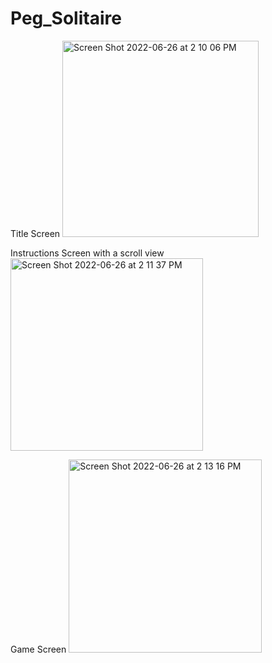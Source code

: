 # Peg_Solitaire
Title Screen
<img width="314" alt="Screen Shot 2022-06-26 at 2 10 06 PM" src="https://user-images.githubusercontent.com/74018027/175828096-698537f3-3cc4-41e7-a10a-60942fcc626d.png">

Instructions Screen with a scroll view
<img width="308" alt="Screen Shot 2022-06-26 at 2 11 37 PM" src="https://user-images.githubusercontent.com/74018027/175828159-d78c19f1-8c96-4f5f-be84-d1a01e49071f.png">

Game Screen
<img width="309" alt="Screen Shot 2022-06-26 at 2 13 16 PM" src="https://user-images.githubusercontent.com/74018027/175828209-6ddb9b2d-f494-412c-9131-ae1dedd76333.png">
